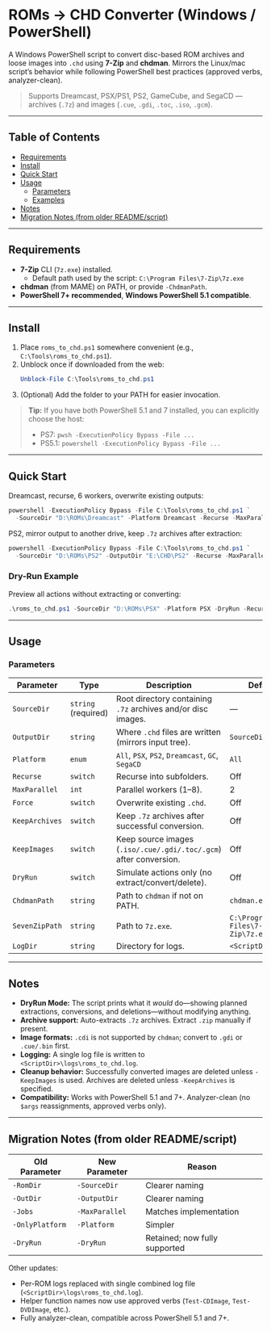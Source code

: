 # ROMs → CHD Converter (Windows / PowerShell)

A Windows PowerShell script to convert disc-based ROM archives and loose images into `.chd` using **7-Zip** and **chdman**. Mirrors the Linux/mac script’s behavior while following PowerShell best practices (approved verbs, analyzer-clean).

> Supports Dreamcast, PSX/PS1, PS2, GameCube, and SegaCD — archives (`.7z`) and images (`.cue`, `.gdi`, `.toc`, `.iso`, `.gcm`).

---

## Table of Contents

- [Requirements](#requirements)
- [Install](#install)
- [Quick Start](#quick-start)
- [Usage](#usage)
  - [Parameters](#parameters)
  - [Examples](#examples)
- [Notes](#notes)
- [Migration Notes (from older README/script)](#migration-notes-from-older-readmescript)

---

## Requirements

- **7-Zip** CLI (`7z.exe`) installed.
  - Default path used by the script: `C:\Program Files\7-Zip\7z.exe`
- **chdman** (from MAME) on PATH, or provide `-ChdmanPath`.
- **PowerShell 7+ recommended**, **Windows PowerShell 5.1 compatible**.

---

## Install

1. Place `roms_to_chd.ps1` somewhere convenient (e.g., `C:\Tools\roms_to_chd.ps1`).
2. Unblock once if downloaded from the web:
   ```powershell
   Unblock-File C:\Tools\roms_to_chd.ps1
   ```
3. (Optional) Add the folder to your PATH for easier invocation.

> **Tip:** If you have both PowerShell 5.1 and 7 installed, you can explicitly choose the host:
> - PS7: `pwsh -ExecutionPolicy Bypass -File ...`
> - PS5.1: `powershell -ExecutionPolicy Bypass -File ...`

---

## Quick Start

Dreamcast, recurse, 6 workers, overwrite existing outputs:

```powershell
powershell -ExecutionPolicy Bypass -File C:\Tools\roms_to_chd.ps1 `
  -SourceDir "D:\ROMs\Dreamcast" -Platform Dreamcast -Recurse -MaxParallel 6 -Force
```

PS2, mirror output to another drive, keep `.7z` archives after extraction:

```powershell
powershell -ExecutionPolicy Bypass -File C:\Tools\roms_to_chd.ps1 `
  -SourceDir "D:\ROMs\PS2" -OutputDir "E:\CHD\PS2" -Recurse -MaxParallel 8 -Platform PS2 -Force -KeepArchives
```

### Dry-Run Example

Preview all actions without extracting or converting:

```powershell
.\roms_to_chd.ps1 -SourceDir "D:\ROMs\PSX" -Platform PSX -DryRun -Recurse
```

---

## Usage

### Parameters

| Parameter | Type | Description | Default |
|---|---|---|---|
| `SourceDir` | `string` (required) | Root directory containing `.7z` archives and/or disc images. | — |
| `OutputDir` | `string` | Where `.chd` files are written (mirrors input tree). | `SourceDir` |
| `Platform` | `enum` | `All`, `PSX`, `PS2`, `Dreamcast`, `GC`, `SegaCD` | `All` |
| `Recurse` | `switch` | Recurse into subfolders. | Off |
| `MaxParallel` | `int` | Parallel workers (1–8). | 2 |
| `Force` | `switch` | Overwrite existing `.chd`. | Off |
| `KeepArchives` | `switch` | Keep `.7z` archives after successful conversion. | Off |
| `KeepImages` | `switch` | Keep source images (`.iso/.cue/.gdi/.toc/.gcm`) after conversion. | Off |
| `DryRun` | `switch` | Simulate actions only (no extract/convert/delete). | Off |
| `ChdmanPath` | `string` | Path to `chdman` if not on PATH. | `chdman.exe` |
| `SevenZipPath` | `string` | Path to `7z.exe`. | `C:\Program Files\7-Zip\7z.exe` |
| `LogDir` | `string` | Directory for logs. | `<ScriptDir>\logs` |

---

## Notes

- **DryRun Mode:** The script prints what it *would* do—showing planned extractions, conversions, and deletions—without modifying anything.
- **Archive support:** Auto-extracts `.7z` archives. Extract `.zip` manually if present.
- **Image formats:** `.cdi` is not supported by `chdman`; convert to `.gdi` or `.cue/.bin` first.
- **Logging:** A single log file is written to `<ScriptDir>\logs\roms_to_chd.log`.
- **Cleanup behavior:** Successfully converted images are deleted unless `-KeepImages` is used. Archives are deleted unless `-KeepArchives` is specified.
- **Compatibility:** Works with PowerShell 5.1 and 7+. Analyzer-clean (no `$args` reassignments, approved verbs only).

---

## Migration Notes (from older README/script)

| Old Parameter | New Parameter | Reason |
|---|---|---|
| `-RomDir` | `-SourceDir` | Clearer naming |
| `-OutDir` | `-OutputDir` | Clearer naming |
| `-Jobs` | `-MaxParallel` | Matches implementation |
| `-OnlyPlatform` | `-Platform` | Simpler |
| `-DryRun` | `-DryRun` | Retained; now fully supported |

Other updates:
- Per-ROM logs replaced with single combined log file (`<ScriptDir>\logs\roms_to_chd.log`).
- Helper function names now use approved verbs (`Test-CDImage`, `Test-DVDImage`, etc.).
- Fully analyzer-clean, compatible across PowerShell 5.1 and 7+.